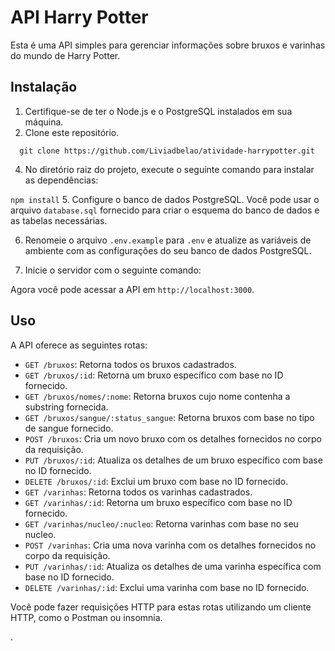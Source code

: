 # API Harry Potter

Esta é uma API simples para gerenciar informações sobre bruxos e varinhas do mundo de Harry Potter.

## Instalação

1. Certifique-se de ter o Node.js e o PostgreSQL instalados em sua máquina.
2. Clone este repositório.
  ```
    git clone https://github.com/Liviadbelao/atividade-harrypotter.git
  ```
  
4. No diretório raiz do projeto, execute o seguinte comando para instalar as dependências:

``` npm install ```
5. Configure o banco de dados PostgreSQL. Você pode usar o arquivo `database.sql` fornecido para criar o esquema do banco de dados e as tabelas necessárias.

6. Renomeie o arquivo `.env.example` para `.env` e atualize as variáveis de ambiente com as configurações do seu banco de dados PostgreSQL.

7. Inicie o servidor com o seguinte comando:


Agora você pode acessar a API em `http://localhost:3000`.

## Uso

A API oferece as seguintes rotas:

- `GET /bruxos`: Retorna todos os bruxos cadastrados.
- `GET /bruxos/:id`: Retorna um bruxo específico com base no ID fornecido.
- `GET /bruxos/nomes/:nome`: Retorna bruxos cujo nome contenha a substring fornecida.
- `GET /bruxos/sangue/:status_sangue`: Retorna bruxos com base no tipo de sangue fornecido.
- `POST /bruxos`: Cria um novo bruxo com os detalhes fornecidos no corpo da requisição.
- `PUT /bruxos/:id`: Atualiza os detalhes de um bruxo específico com base no ID fornecido.
- `DELETE /bruxos/:id`: Exclui um bruxo com base no ID fornecido.
- `GET /varinhas`: Retorna todos os varinhas cadastrados.
- `GET /varinhas/:id`: Retorna um bruxo específico com base no ID fornecido.
- `GET /varinhas/nucleo/:nucleo`: Retorna varinhas com base no seu nucleo.
- `POST /varinhas`: Cria uma nova varinha com os detalhes fornecidos no corpo da requisição.
- `PUT /varinhas/:id`: Atualiza os detalhes de uma varinha específica com base no ID fornecido.
- `DELETE /varinhas/:id`: Exclui uma varinha com base no ID fornecido.


Você pode fazer requisições HTTP para estas rotas utilizando um cliente HTTP, como o Postman ou insomnia.

.
